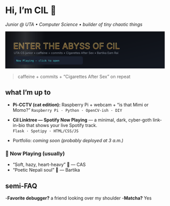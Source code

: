 # Hi, I’m CIL 👋  
*Junior @ UTA • Computer Science • builder of tiny chaotic things*

<p align="center">
  <a href="https://cil-spotify-status.onrender.com" target="_blank">
    <img src="assets/now-playing-hero.svg" alt="Now Playing — click to open" width="900">
  </a>
</p>


> caffeine + commits + “Cigarettes After Sex” on repeat

## what I’m up to
- **Pi-CCTV (cat edition):** Raspberry Pi + webcam + “is that Mimi or Momo?”  `Raspberry Pi · Python · OpenCV-ish · DIY`
- **Cil Linktree — Spotify Now Playing** — a minimal, dark, cyber-goth link-in-bio that shows your live Spotify track.  
  `Flask · Spotipy · HTML/CSS/JS`

- Portfolio: _coming soon (probably deployed at 3 a.m.)_

### 🎵 Now Playing (usually)
- “Soft, hazy, heart-heavy” 🤍 — CAS  
- “Poetic Nepali soul” 🌿 — Bartika

## semi-FAQ
-**Favorite debugger?** a friend looking over my shoulder
-**Matcha?** Yes 
